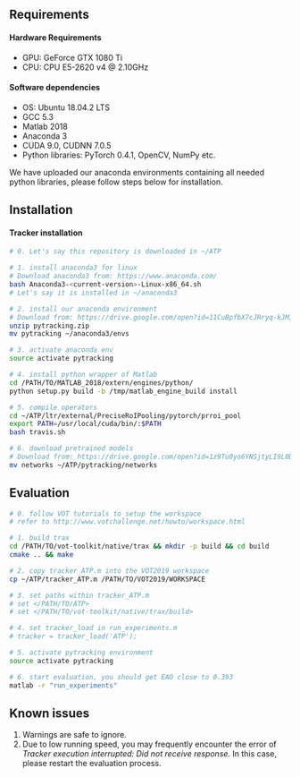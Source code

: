 ## Requirements 
#### Hardware Requirements
* GPU: GeForce GTX 1080 Ti
* CPU: CPU E5-2620 v4 @ 2.10GHz
 
#### Software dependencies
* OS:  Ubuntu 18.04.2 LTS
* GCC 5.3
* Matlab 2018
* Anaconda 3
* CUDA 9.0, CUDNN 7.0.5
* Python libraries: PyTorch 0.4.1, OpenCV, NumPy etc.

We have uploaded our anaconda environments containing all needed python libraries, please follow steps below for installation.

## Installation
#### Tracker installation
```bash
# 0. Let's say this repository is downloaded in ~/ATP

# 1. install anaconda3 for linux
# Download anaconda3 from: https://www.anaconda.com/
bash Anaconda3-<current-version>-Linux-x86_64.sh
# Let's say it is installed in ~/anaconda3

# 2. install our anaconda environment
# Download from: https://drive.google.com/open?id=11CuBpfbX7cJRryq-kJM3txILEG8DT9uT
unzip pytracking.zip
mv pytracking ~/anaconda3/envs

# 3. activate anaconda env
source activate pytracking

# 4. install python wrapper of Matlab
cd /PATH/TO/MATLAB_2018/extern/engines/python/
python setup.py build -b /tmp/matlab_engine_build install

# 5. compile operators
cd ~/ATP/ltr/external/PreciseRoIPooling/pytorch/prroi_pool
export PATH=/usr/local/cuda/bin/:$PATH
bash travis.sh

# 6. download pretrained models
# Download from: https://drive.google.com/open?id=1z9Tu0yo6YNSjtyLI9L0DvhayqoOcGyhC
mv networks ~/ATP/pytracking/networks
```

## Evaluation
```bash
# 0. follow VOT tutorials to setup the workspace
# refer to http://www.votchallenge.net/howto/workspace.html

# 1. build trax
cd /PATH/TO/vot-toolkit/native/trax && mkdir -p build && cd build
cmake .. && make

# 2. copy tracker_ATP.m into the VOT2019 workspace
cp ~/ATP/tracker_ATP.m /PATH/TO/VOT2019/WORKSPACE

# 3. set paths within tracker_ATP.m
# set </PATH/TO/ATP>
# set </PATH/TO/vot-toolkit/native/trax/build>

# 4. set tracker_load in run_experiments.m
# tracker = tracker_load('ATP');

# 5. activate pytracking environment
source activate pytracking

# 6. start evaluation, you should get EAO close to 0.393
matlab -r "run_experiments"
```

## Known issues
1. Warnings are safe to ignore.
2. Due to low running speed, you may frequently encounter the error of *Tracker execution interrupted: Did not receive response.* In this case, please restart the evaluation process.